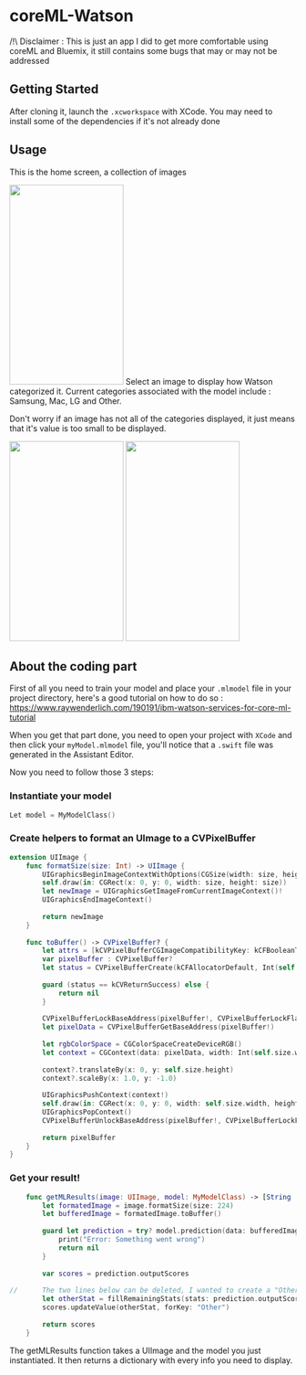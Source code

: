 # coreML-Watson

/!\ Disclaimer : This is just an app I did to get more comfortable using coreML and Bluemix, it still contains some bugs that may or may not be addressed

## Getting Started

After cloning it, launch the `.xcworkspace` with XCode. You may need to install some of the dependencies if it's not already done

## Usage

This is the home screen, a collection of images

<img src="https://github.ibm.com/ibm-ix-france/coreML-Watson/blob/master/readmePics/Gallery.png" width="200" height="350"/>
Select an image to display how Watson categorized it. Current categories associated with the model include : Samsung, Mac, LG and Other.

Don't worry if an image has not all of the categories displayed, it just means that it's value is too small to be displayed.


<img src="https://github.ibm.com/ibm-ix-france/coreML-Watson/blob/master/readmePics/Mac.png" width="200" height="350"/>                          <img src="https://github.ibm.com/ibm-ix-france/coreML-Watson/blob/master/readmePics/Other.png" width="200" height="350"/>

## About the coding part

First of all you need to train your model and place your `.mlmodel` file in your project directory, here's a good tutorial on how to do so : https://www.raywenderlich.com/190191/ibm-watson-services-for-core-ml-tutorial

When you get that part done, you need to open your project with `XCode` and then click your `myModel.mlmodel` file, you'll notice that a `.swift` file was generated in the Assistant Editor.

Now you need to follow those 3 steps:
### Instantiate your model
``` swift
Let model = MyModelClass()
```

### Create helpers to format an UImage to a CVPixelBuffer
``` swift
extension UIImage {
    func formatSize(size: Int) -> UIImage {
        UIGraphicsBeginImageContextWithOptions(CGSize(width: size, height: size), true, 1.0)
        self.draw(in: CGRect(x: 0, y: 0, width: size, height: size))
        let newImage = UIGraphicsGetImageFromCurrentImageContext()!
        UIGraphicsEndImageContext()
        
        return newImage
    }
    
    func toBuffer() -> CVPixelBuffer? {
        let attrs = [kCVPixelBufferCGImageCompatibilityKey: kCFBooleanTrue, kCVPixelBufferCGBitmapContextCompatibilityKey: kCFBooleanTrue] as CFDictionary
        var pixelBuffer : CVPixelBuffer?
        let status = CVPixelBufferCreate(kCFAllocatorDefault, Int(self.size.width), Int(self.size.height), kCVPixelFormatType_32ARGB, attrs, &pixelBuffer)
        
        guard (status == kCVReturnSuccess) else {
            return nil
        }
        
        CVPixelBufferLockBaseAddress(pixelBuffer!, CVPixelBufferLockFlags(rawValue: 0))
        let pixelData = CVPixelBufferGetBaseAddress(pixelBuffer!)
        
        let rgbColorSpace = CGColorSpaceCreateDeviceRGB()
        let context = CGContext(data: pixelData, width: Int(self.size.width), height: Int(self.size.height), bitsPerComponent: 8, bytesPerRow: CVPixelBufferGetBytesPerRow(pixelBuffer!), space: rgbColorSpace, bitmapInfo: CGImageAlphaInfo.noneSkipFirst.rawValue)
        
        context?.translateBy(x: 0, y: self.size.height)
        context?.scaleBy(x: 1.0, y: -1.0)
        
        UIGraphicsPushContext(context!)
        self.draw(in: CGRect(x: 0, y: 0, width: self.size.width, height: self.size.height))
        UIGraphicsPopContext()
        CVPixelBufferUnlockBaseAddress(pixelBuffer!, CVPixelBufferLockFlags(rawValue: 0))
        
        return pixelBuffer
    }
}
```

### Get your result!
``` swift
    func getMLResults(image: UIImage, model: MyModelClass) -> [String : Double]? {
        let formatedImage = image.formatSize(size: 224)
        let bufferedImage = formatedImage.toBuffer()
        
        guard let prediction = try? model.prediction(data: bufferedImage!) else {
            print("Error: Something went wrong")
            return nil
        }
        
        var scores = prediction.outputScores
        
//      The two lines below can be deleted, I wanted to create a "Other" value to fill my data result in case the total amount was not 100%
        let otherStat = fillRemainingStats(stats: prediction.outputScores)
        scores.updateValue(otherStat, forKey: "Other")
        
        return scores
    }
```

The getMLResults function takes a UIImage and the model you just instantiated. It then returns a dictionary with every info you need to display.
